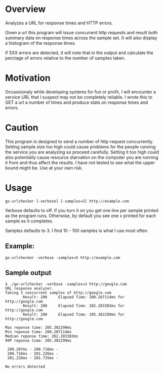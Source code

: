 # Overview

Analyzes a URL for response times and HTTP errors.

Given a url this program will issue concurrent http requests and result both summary data on response times across the sample set.  It will also display a histogram of the response times.

If 5XX errors are detected, it will note that in the output and calculate the perctage of errors relative to the number of samples taken.

# Motivation

Occassionaly while developing systems for fun or profit, I will encounter a service URL that I suspect may not be completely reliable.  I wrote this to GET a url a number of times and produce
stats on response times and errors.

# Caution

This program is designed to send a number of http request concurrently.   Setting sample size too high could cause problems for the people running the service you are analyzing so proceed carefully.
Setting it too high could also potentially cause resource starvation on the computer you are running it from and thus affect the results.   I have not tested to see what the upper bound might be.  Use at your own risk.

# Usage

```go-urlchecker [-verbose] [-samples=3] http://example.com```

  Verbose defaults to off.  If you turn it on you get one line per sample printed as the program runs.  Otherwise, by default you see one x printed for each sample as it completes.
  
  Samples defaults to 3.   I find 10 - 100 samples is what I use most often.

## Example:

```go-urlchecker -verbose -samples=5 http://example.com```


## Sample output


```
$ ./go-urlchecker -verbose -samples=3 http://google.com
URL response analyzer.
Taking 3 concurrent samples of http://google.com
        Result: 200     Elapsed Time: 200.207114ms for http://google.com
        Result: 200     Elapsed Time: 202.283383ms for http://google.com
        Result: 200     Elapsed Time: 205.302299ms for http://google.com

Max reponse time: 205.302299ms
Min reponse time: 200.207114ms
Median reponse time: 202.283383ms
99P reponse time: 205.302299ms

 200.207ms - 200.716ms -
 200.716ms - 201.226ms -
 201.226ms - 201.735ms -

No errors detected
```

